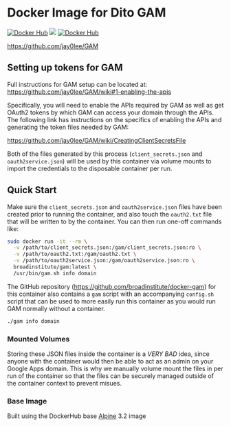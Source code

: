 # Docker Image for Dito GAM
[![Docker Hub](http://img.shields.io/badge/docker-hub-brightgreen.svg?style=flat)](https://registry.hub.docker.com/u/broadinstitute/gam/)
[![](https://badge.imagelayers.io/broadinstitute/gam:latest.svg)](https://imagelayers.io/?images=broadinstitute/gam:3.61 'Get your own badge on imagelayers.io')
[![Docker Hub](http://img.shields.io/docker/pulls/broadinstitute/gam.svg)](https://registry.hub.docker.com/u/broadinstitute/gam/)

https://github.com/jay0lee/GAM

## Setting up tokens for GAM

Full instructions for GAM setup can be located at: https://github.com/jay0lee/GAM/wiki#1-enabling-the-apis

Specifically, you will need to enable the APIs required by GAM as well as get
OAuth2 tokens by which GAM can access your domain through the APIs.  The
following link has instructions on the specifics of enabling the APIs and
generating the token files needed by GAM:

https://github.com/jay0lee/GAM/wiki/CreatingClientSecretsFile

Both of the files generated by this process (`client_secrets.json` and
`oauth2service.json`) will be used by this container via volume mounts to
import the credentials to the disposable container per run.

## Quick Start

Make sure the `client_secrets.json` and `oauth2service.json` files have been
created prior to running the container, and also touch the `oauth2.txt` file
that will be written to by the container.  You can then run one-off commands
like:

```sh
sudo docker run -it --rm \
  -v /path/to/client_secrets.json:/gam/client_secrets.json:ro \
  -v /path/to/oauth2.txt:/gam/oauth2.txt \
  -v /path/to/oauth2service.json:/gam/oauth2service.json:ro \
  broadinstitute/gam:latest \
  /usr/bin/gam.sh info domain
```

The GitHub repository (https://github.com/broadinstitute/docker-gam) for
this container also contains a `gam` script with an accompanying `config.sh`
script that can be used to more easily run this container as you would run GAM
normally without a container.

```sh
./gam info domain
```

### Mounted Volumes

Storing these JSON files inside the container is a *VERY BAD* idea, since
anyone with the container would then be able to act as an admin on your
Google Apps domain.  This is why we manually volume mount the files in
per run of the container so that the files can be securely managed outside
of the container context to prevent misues.

### Base Image

Built using the DockerHub base [Alpine](https://hub.docker.com/r/library/alpine/) 3.2 image

